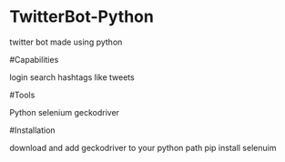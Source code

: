 # TwitterBot-Python

twitter bot made using python


#Capabilities

login
search hashtags
like tweets

#Tools

Python
selenium
geckodriver

#Installation

download and add geckodriver to your python path 
pip install selenuim

